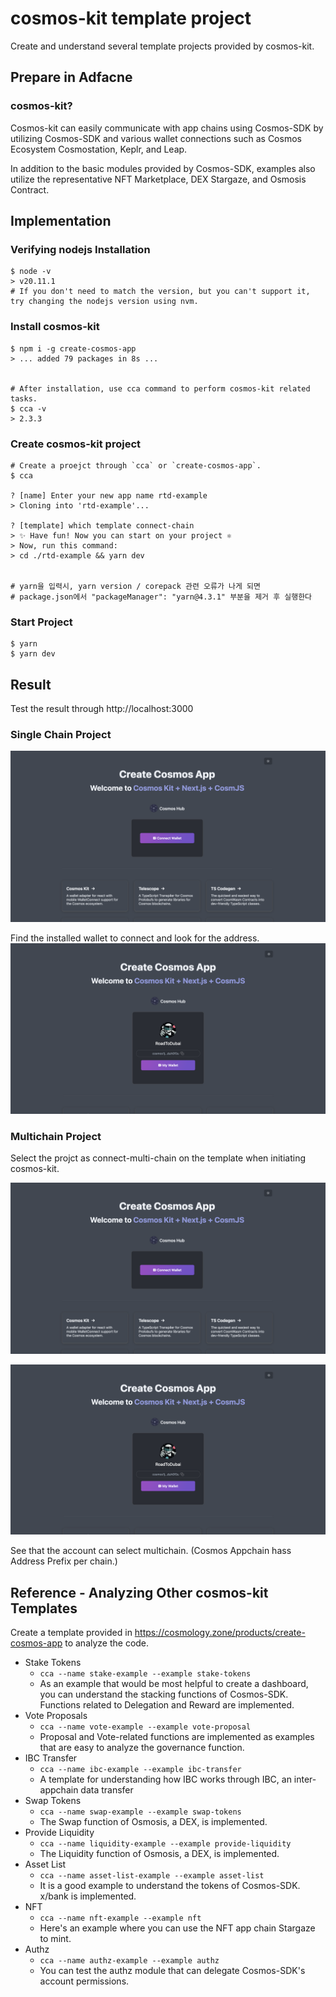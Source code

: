 # cosmos-kit template project

Create and understand several template projects provided by cosmos-kit.

## Prepare in Adfacne

### cosmos-kit?

Cosmos-kit can easily communicate with app chains using Cosmos-SDK by utilizing Cosmos-SDK and various wallet connections such as Cosmos Ecosystem Cosmostation, Keplr, and Leap.

In addition to the basic modules provided by Cosmos-SDK, examples also utilize the representative NFT Marketplace, DEX Stargaze, and Osmosis Contract.

## Implementation

### Verifying nodejs Installation

```
$ node -v
> v20.11.1
# If you don't need to match the version, but you can't support it, try changing the nodejs version using nvm.
```

### Install cosmos-kit
```
$ npm i -g create-cosmos-app
> ... added 79 packages in 8s ...


# After installation, use cca command to perform cosmos-kit related tasks.
$ cca -v
> 2.3.3
```

### Create cosmos-kit project

```
# Create a proejct through `cca` or `create-cosmos-app`.
$ cca

? [name] Enter your new app name rtd-example
> Cloning into 'rtd-example'...

? [template] which template connect-chain
> ✨ Have fun! Now you can start on your project ⚛️
> Now, run this command:
> cd ./rtd-example && yarn dev


# yarn을 입력시, yarn version / corepack 관련 오류가 나게 되면
# package.json에서 "packageManager": "yarn@4.3.1" 부분을 제거 후 실행한다
```

### Start Project

```
$ yarn
$ yarn dev
```

## Result

Test the result through http://localhost:3000 

### Single Chain Project

![m1-1](../../images/m1-1.png)

Find the installed wallet to connect and look for the address.
![m1-2](../../images/m1-2.png)

### Multichain Project

Select the projct as connect-multi-chain on the template when initiating cosmos-kit.

![m1-3](../../images/m1-1.png)

![m1-4](../../images/m1-2.png)

See that the account can select multichain. (Cosmos Appchain hass Address Prefix per chain.)

## Reference - Analyzing Other cosmos-kit Templates

Create a template provided in https://cosmology.zone/products/create-cosmos-app to analyze the code.

- Stake Tokens
  - `cca --name stake-example --example stake-tokens`
  - As an example that would be most helpful to create a dashboard, you can understand the stacking functions of Cosmos-SDK. Functions related to Delegation and Reward are implemented.
- Vote Proposals
  - `cca --name vote-example --example vote-proposal`
  - Proposal and Vote-related functions are implemented as examples that are easy to analyze the governance function.
- IBC Transfer
  - `cca --name ibc-example --example ibc-transfer`
  - A template for understanding how IBC works through IBC, an inter-appchain data transfer
- Swap Tokens
  - `cca --name swap-example --example swap-tokens`
  - The Swap function of Osmosis, a DEX, is implemented.
- Provide Liquidity
  - `cca --name liquidity-example --example provide-liquidity`
  - The Liquidity function of Osmosis, a DEX, is implemented.
- Asset List
  - `cca --name asset-list-example --example asset-list`
  - It is a good example to understand the tokens of Cosmos-SDK. x/bank is implemented.
- NFT
  - `cca --name nft-example --example nft`
  - Here's an example where you can use the NFT app chain Stargaze to mint.
- Authz
  - `cca --name authz-example --example authz`
  - You can test the authz module that can delegate Cosmos-SDK's account permissions.